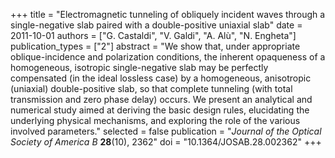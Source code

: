 +++
title = "Electromagnetic tunneling of obliquely incident waves through a single-negative slab paired with a double-positive uniaxial slab"
date = 2011-10-01
authors = ["G. Castaldi", "V. Galdi", "A. Alù", "N. Engheta"]
publication_types = ["2"]
abstract = "We show that, under appropriate oblique-incidence and polarization conditions, the inherent opaqueness of a homogeneous, isotropic single-negative slab may be perfectly compensated (in the ideal lossless case) by a homogeneous, anisotropic (uniaxial) double-positive slab, so that complete tunneling (with total transmission and zero phase delay) occurs. We present an analytical and numerical study aimed at deriving the basic design rules, elucidating the underlying physical mechanisms, and exploring the role of the various involved parameters."
selected = false
publication = "*Journal of the Optical Society of America B* **28**(10), 2362"
doi = "10.1364/JOSAB.28.002362"
+++
